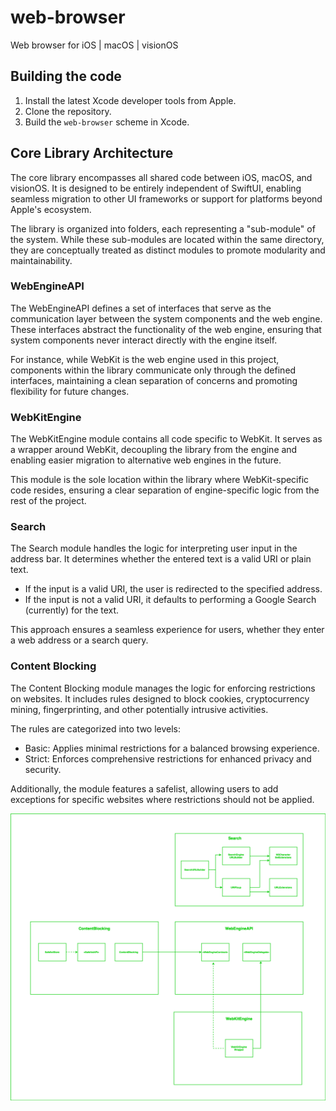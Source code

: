 # web-browser

Web browser for iOS | macOS | visionOS

## Building the code

1. Install the latest Xcode developer tools from Apple.
2. Clone the repository.
3. Build the `web-browser` scheme in Xcode.

## Core Library Architecture
The core library encompasses all shared code between iOS, macOS, and visionOS. It is designed to be entirely independent of SwiftUI, enabling seamless migration to other UI frameworks or support for platforms beyond Apple's ecosystem.

The library is organized into folders, each representing a "sub-module" of the system. While these sub-modules are located within the same directory, they are conceptually treated as distinct modules to promote modularity and maintainability. 

### WebEngineAPI
The WebEngineAPI defines a set of interfaces that serve as the communication layer between the system components and the web engine. These interfaces abstract the functionality of the web engine, ensuring that system components never interact directly with the engine itself.

For instance, while WebKit is the web engine used in this project, components within the library communicate only through the defined interfaces, maintaining a clean separation of concerns and promoting flexibility for future changes. 

### WebKitEngine
The WebKitEngine module contains all code specific to WebKit. It serves as a wrapper around WebKit, decoupling the library from the engine and enabling easier migration to alternative web engines in the future.

This module is the sole location within the library where WebKit-specific code resides, ensuring a clear separation of engine-specific logic from the rest of the project. 

### Search
The Search module handles the logic for interpreting user input in the address bar. It determines whether the entered text is a valid URI or plain text.

- If the input is a valid URI, the user is redirected to the specified address.
- If the input is not a valid URI, it defaults to performing a Google Search (currently) for the text.

This approach ensures a seamless experience for users, whether they enter a web address or a search query.

### Content Blocking
The Content Blocking module manages the logic for enforcing restrictions on websites. It includes rules designed to block cookies, cryptocurrency mining, fingerprinting, and other potentially intrusive activities.

The rules are categorized into two levels:

- Basic: Applies minimal restrictions for a balanced browsing experience.
- Strict: Enforces comprehensive restrictions for enhanced privacy and security.

Additionally, the module features a safelist, allowing users to add exceptions for specific websites where restrictions should not be applied.


![Current Core Library Architecture](core-module-current-architecture.png)
